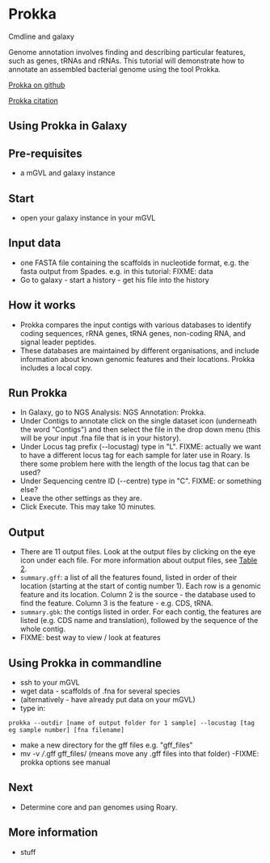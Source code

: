 # Prokka

Cmdline and galaxy

Genome annotation involves finding and describing particular features, such as genes, tRNAs and rRNAs. This tutorial will demonstrate how to annotate an assembled bacterial genome using the tool Prokka.

[Prokka on github](https://github.com/tseemann/prokka#prokka-rapid-prokaryotic-genome-annotation)

[Prokka citation](http://bioinformatics.oxfordjournals.org/content/30/14/2068.full)

## Using Prokka in Galaxy

## Pre-requisites
- a mGVL and galaxy instance

## Start
- open your galaxy instance in your mGVL

## Input data
- one FASTA file containing the scaffolds in nucleotide format, e.g. the fasta output from Spades. e.g. in this tutorial: FIXME: data
- Go to galaxy - start a history - get his file into the history

## How it works
- Prokka compares the input contigs with various databases to identify coding sequences, rRNA genes, tRNA genes, non-coding RNA, and signal leader peptides.
- These databases are maintained by different organisations, and include information about known genomic features and their locations. Prokka includes a local copy.

## Run Prokka
- In Galaxy, go to <ss>NGS Analysis: NGS Annotation: Prokka</ss>.
- Under Contigs to <ss>annotate</ss> click on the single dataset icon (underneath the word "Contigs") and then select the file in the drop down menu (this will be your input .fna file that is in your history).
- Under <ss>Locus tag prefix (--locustag)</ss> type in "L". FIXME: actually we want to have a different locus tag for each sample for later use in Roary. Is there some problem here with the length of the locus tag that can be used?
- Under <ss>Sequencing centre ID (--centre)</ss> type in "C". FIXME: or something else?
- Leave the other settings as they are.
- Click <ss>Execute</ss>. This may take 10 minutes.

## Output
- There are 11 output files. Look at the output files by clicking on the eye icon under each file. For more information about output files, see [Table 2](http://bioinformatics.oxfordjournals.org/content/30/14/2068.full).
- `summary.gff`: a list of all the features found, listed in order of their location (starting at the start of contig number 1). Each row is a genomic feature and its location. Column 2 is the source - the database used to find the feature. Column 3 is the feature - e.g. CDS, tRNA.
- `summary.gbk`: the contigs listed in order. For each contig, the features are listed (e.g. CDS name and translation), followed by the sequence of the whole contig.
- FIXME: best way to view / look at features

## Using Prokka in commandline
- ssh to your mGVL
- wget data - scaffolds of .fna for several species
- (alternatively - have already put data on your mGVL)
- type in:
```
prokka --outdir [name of output folder for 1 sample] --locustag [tag eg sample number] [fna filename]
```
- make a new directory for the gff files e.g. "gff_files"
- mv -v */*.gff gff_files/  (means move any .gff files into that folder)
-FIXME: prokka options see manual

## Next
- Determine core and pan genomes using Roary.

## More information
- stuff

